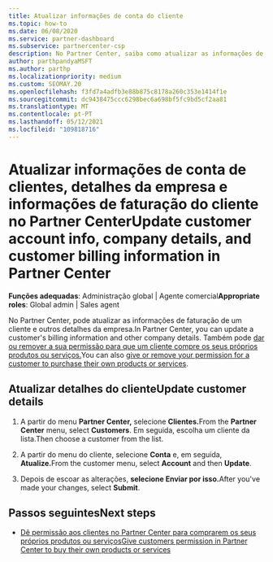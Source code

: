 ```yaml
---
title: Atualizar informações de conta do cliente
ms.topic: how-to
ms.date: 06/08/2020
ms.service: partner-dashboard
ms.subservice: partnercenter-csp
description: No Partner Center, saiba como atualizar as informações de faturação de um cliente ou como atualizar os detalhes da empresa.
author: parthpandyaMSFT
ms.author: parthp
ms.localizationpriority: medium
ms.custom: SEOMAY.20
ms.openlocfilehash: f3fd7a4adfb3e88b875c8178a260c353e1414f1e
ms.sourcegitcommit: dc9438475ccc6298bec6a698bf5fc9bd5cf2aa81
ms.translationtype: MT
ms.contentlocale: pt-PT
ms.lasthandoff: 05/12/2021
ms.locfileid: "109818716"
---
```

# <a name="update-customer-account-info-company-details-and-customer-billing-information-in-partner-center"></a><span data-ttu-id="75654-103">Atualizar informações de conta de clientes, detalhes da empresa e informações de faturação do cliente no Partner Center</span><span class="sxs-lookup"><span data-stu-id="75654-103">Update customer account info, company details, and customer billing information in Partner Center</span></span>

<span data-ttu-id="75654-104">**Funções adequadas**: Administração global | Agente comercial</span><span class="sxs-lookup"><span data-stu-id="75654-104">**Appropriate roles**: Global admin | Sales agent</span></span>

<span data-ttu-id="75654-105">No Partner Center, pode atualizar as informações de faturação de um cliente e outros detalhes da empresa.</span><span class="sxs-lookup"><span data-stu-id="75654-105">In Partner Center, you can update a customer's billing information and other company details.</span></span> <span data-ttu-id="75654-106">Também pode [dar ou remover a sua permissão para que um cliente compre os seus próprios produtos ou serviços.](give-customers-permission.md)</span><span class="sxs-lookup"><span data-stu-id="75654-106">You can also [give or remove your permission for a customer to purchase their own products or services](give-customers-permission.md).</span></span>

## <a name="update-customer-details"></a><span data-ttu-id="75654-107">Atualizar detalhes do cliente</span><span class="sxs-lookup"><span data-stu-id="75654-107">Update customer details</span></span>

1. <span data-ttu-id="75654-108">A partir do menu **Partner Center,** selecione **Clientes.**</span><span class="sxs-lookup"><span data-stu-id="75654-108">From the **Partner Center** menu, select **Customers**.</span></span> <span data-ttu-id="75654-109">Em seguida, escolha um cliente da lista.</span><span class="sxs-lookup"><span data-stu-id="75654-109">Then choose a customer from the list.</span></span>

2. <span data-ttu-id="75654-110">A partir do menu do cliente, selecione **Conta** e, em seguida, **Atualize.**</span><span class="sxs-lookup"><span data-stu-id="75654-110">From the customer menu, select **Account** and then **Update**.</span></span>

3. <span data-ttu-id="75654-111">Depois de escoar as alterações, **selecione Enviar por isso.**</span><span class="sxs-lookup"><span data-stu-id="75654-111">After you've made your changes, select **Submit**.</span></span>

## <a name="next-steps"></a><span data-ttu-id="75654-112">Passos seguintes</span><span class="sxs-lookup"><span data-stu-id="75654-112">Next steps</span></span>

- [<span data-ttu-id="75654-113">Dê permissão aos clientes no Partner Center para comprarem os seus próprios produtos ou serviços</span><span class="sxs-lookup"><span data-stu-id="75654-113">Give customers permission in Partner Center to buy their own products or services</span></span>](give-customers-permission.md)